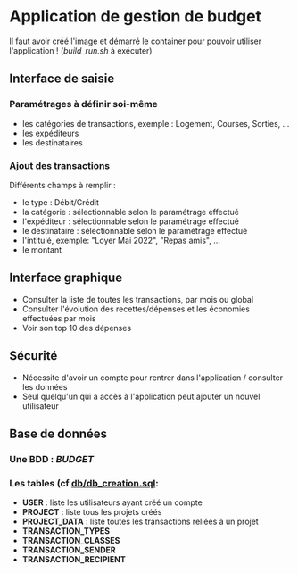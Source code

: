 # Application de gestion de budget

Il faut avoir créé l'image et démarré le container pour pouvoir utiliser l'application ! (*build_run.sh* à exécuter)

## Interface de saisie
### Paramétrages à définir soi-même 
- les catégories de transactions, exemple : Logement, Courses, Sorties, ...
- les expéditeurs
- les destinataires
### Ajout des transactions
Différents champs à remplir :
- le type : Débit/Crédit
- la catégorie : sélectionnable selon le paramétrage effectué
- l'expéditeur : sélectionnable selon le paramétrage effectué
- le destinataire : sélectionnable selon le paramétrage effectué
- l'intitulé, exemple: "Loyer Mai 2022", "Repas amis", ...
- le montant

## Interface graphique
- Consulter la liste de toutes les transactions, par mois ou global
- Consulter l'évolution des recettes/dépenses et les économies effectuées par mois
- Voir son top 10 des dépenses

## Sécurité
- Nécessite d'avoir un compte pour rentrer dans l'application / consulter les données
- Seul quelqu'un qui a accès à l'application peut ajouter un nouvel utilisateur

## Base de données 
### Une BDD : *BUDGET* 
### Les tables (cf [db/db_creation.sql](https://github.com/sandrow65/Budget/blob/main/db/db_creation.sql):

- **USER** : liste les utilisateurs ayant créé un compte
- **PROJECT** : liste tous les projets créés
- **PROJECT_DATA** : liste toutes les transactions reliées à un projet
- **TRANSACTION_TYPES**
- **TRANSACTION_CLASSES** 
- **TRANSACTION_SENDER**
- **TRANSACTION_RECIPIENT**


